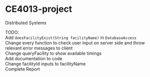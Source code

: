 # CE4013-project
Distributed Systems

TODO: <br/>
Add `doesFacilityExist(String facilityName)` in `DatabaseAccess` <br/>
Change every function to check user input on server side and throw relevant error messages to client <br/>
Change queryFacility to show available timings <br/>
Add documentation to code <br/>
Change facilityId inputs to facilityName <br/>
Complete Report <br/>
